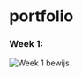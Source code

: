 # portfolio


### Week 1:


![Week 1 bewijs](https://github.com/GomezNicolas/portfolio/blob/master/lab1/Screenshot%202019-02-22%20at%2015.24.44.png⁩?raw=true "Week1")
